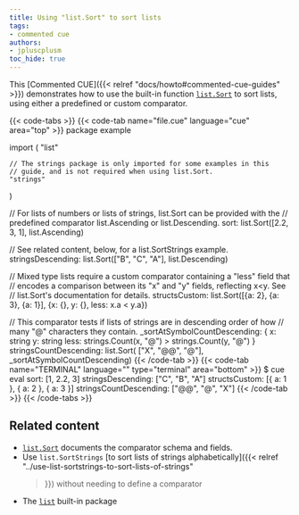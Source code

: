 ```yaml
---
title: Using "list.Sort" to sort lists
tags:
- commented cue
authors:
- jpluscplusm
toc_hide: true
---
```


This [Commented CUE]({{< relref "docs/howto#commented-cue-guides" >}})
demonstrates how to use the built-in function
[`list.Sort`](https://pkg.go.dev/cuelang.org/go/pkg/list#Sort)
to sort lists, using either a predefined or custom comparator.

{{< code-tabs >}}
{{< code-tab name="file.cue" language="cue"  area="top" >}}
package example

import (
	"list"

	// The strings package is only imported for some examples in this
	// guide, and is not required when using list.Sort.
	"strings"
)

// For lists of numbers or lists of strings, list.Sort can be provided with the
// predefined comparator list.Ascending or list.Descending.
sort: list.Sort([2.2, 3, 1], list.Ascending)

// See related content, below, for a list.SortStrings example.
stringsDescending: list.Sort(["B", "C", "A"], list.Descending)

// Mixed type lists require a custom comparator containing a "less" field that
// encodes a comparison between its "x" and "y" fields, reflecting x<y. See
// list.Sort's documentation for details.
structsCustom: list.Sort([{a: 2}, {a: 3}, {a: 1}], {x: {}, y: {}, less: x.a < y.a})

// This comparator tests if lists of strings are in descending order of how
// many "@" characters they contain.
_sortAtSymbolCountDescending: {
	x:    string
	y:    string
	less: strings.Count(x, "@") > strings.Count(y, "@")
}
stringsCountDescending: list.Sort( ["X", "@@", "@"], _sortAtSymbolCountDescending)
{{< /code-tab >}}
{{< code-tab name="TERMINAL" language="" type="terminal" area="bottom" >}}
$ cue eval
sort: [1, 2.2, 3]
stringsDescending: ["C", "B", "A"]
structsCustom: [{
    a: 1
}, {
    a: 2
}, {
    a: 3
}]
stringsCountDescending: ["@@", "@", "X"]
{{< /code-tab >}}
{{< /code-tabs >}}

## Related content

- [`list.Sort`](https://pkg.go.dev/cuelang.org/go/pkg/list#Sort) documents the
  comparator schema and fields.
- Use `list.SortStrings`
  [to sort lists of strings alphabetically]({{< relref
    "../use-list-sortstrings-to-sort-lists-of-strings"
  >}}) without needing to define a comparator
- The [`list`](https://pkg.go.dev/cuelang.org/go/pkg/list) built-in package
